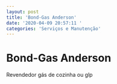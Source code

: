 ```yaml
---
layout: post
title: 'Bond-Gas Anderson'
date: '2020-04-09 20:57:11 '
categories: 'Serviços e Manutenção'
---
```


# Bond-Gas Anderson

Revendedor gás de cozinha ou glp
